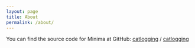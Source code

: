 ```yaml
---
layout: page
title: About
permalink: /about/
---
```


You can find the source code for Minima at GitHub:
[catlogging][catlogging-organization] /
[catlogging](https://github.com/leesang-pack/CatLogging)

[catlogging-organization]: https://github.com/leesang-pack/CatLogging

